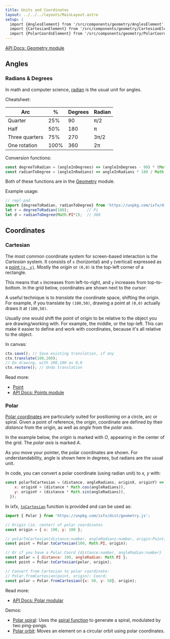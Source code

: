 ```yaml
---
title: Units and Coordinates
layout: ../../../layouts/MainLayout.astro
setup: |
  import {AnglesElement} from '/src/components/geometry/AnglesElement';
  import {CartesianElement} from '/src/components/geometry/CartesianElement';
  import {PolarCoordsElement} from '/src/components/geometry/PolarCoordsElement';
---
```


<script type="module" hoist>
import '/src/components/ReplPad';
</script>
<style>
radians-editor {
  --label-color: var(--theme-text-light);
  --axis-color: var(--theme-bg-hover);
}
</style>

[API Docs: Geometry module](https://clinth.github.io/ixfx/modules/Geometry.html)

## Angles

### Radians & Degrees

In math and computer science, [radian](https://en.wikipedia.org/wiki/Radian) is the usual unit for angles. 

Cheatsheet:

| Arc            | %    | Degrees | Radian |
| -------------- | ---- | ------- | ------ |
| Quarter        | 25%  | 90      | π/2    |
| Half           | 50%  | 180     | π      |
| Three quarters | 75%  | 270     | 3π/2   |
| One rotation   | 100% | 360     | 2π     |

<angles-element client:visible width="500" height="300"  />

Conversion functions:

```js
const degreeToRadian = (angleInDegrees) => (angleInDegrees - 90) * (Math.PI / 180.0);
const radianToDegree = (angleInRadians) => angleInRadians * 180 / Math.PI;
```

Both of these functions are in the [Geometry](https://clinth.github.io/ixfx/modules/Geometry.html) module.

Example usage:
```js
// repl-pad
import {degreeToRadian, radianToDegree} from 'https://unpkg.com/ixfx/dist/geometry.js'
let r = degreeToRadian(180);        // Pi
let d = radianToDegree(Math.PI*2);  // 360
```

## Coordinates

<a name="cartesian"></a>

### Cartesian

The most common coordinate system for screen-based interaction is the _Cartesian_ system. It consists of `x` (horizontal) and `y` (vertical) expressed as a [point `(x, y)`](./point). Mostly the _origin_ or `(0,0)` is the top-left corner of a rectangle. 

This means that `x` increases from left-to-right, and `y` increases from top-to-bottom. In the grid below, coordinates are shown next to the cursor:

<cartesian-element client:visible width="200" height="200"  />

A useful technique is to _translate_ the coordinate space, shifting the origin. For example, if you translate by `(100,50)`, drawing a point at `(0,0)` actually draws it at `(100,50)`. 

Usually one would shift the point of origin to be relative to the object you are drawing/working with. For example, the middle, or the top-left. This can make it easier to define and work with coordinates, because it's all relative to the object.

In canvas:

```js
ctx.save(); // Save existing translation, if any
ctx.translate(100,100);
// Do drawing, with 100,100 as 0,0
ctx.restore(); // Undo translation
```

Read more:
* [Point](./point)
* [API Docs: Points module](https://clinth.github.io/ixfx/modules/Geometry.Points.html)

<a name="polar"></a>

### Polar

[Polar coordinates](https://en.wikipedia.org/wiki/Polar_coordinate_system) are particularly suited for positioning on a circle, arc or spiral. Given a point of reference, the _origin_, coordinate are defined by their _distance_ from the origin, as well as _angle_ from the _polar axis_. 

In the example below, the _origin_ is marked with _O_, appearing in the center of the grid. The _polar axis_ is marked _A_.

As you move your pointer, the polar coordinates are shown. For understandability, angle is shown here in degrees, but radians are the usual unit.

<polar-coords-element client:visible width="400" height="400"  />

In code, you can convert a polar coordinate (using radian unit) to _x, y_ with:

```js
const polarToCartesian = (distance, angleRadians, originX, originY) => ({
    x: originX + (distance * Math.cos(angleRadians)),
    y: originY + (distance * Math.sin(angleRadians)),
  });
```

In ixfx, [`toCartesian`](https://clinth.github.io/ixfx/modules/Geometry.Polar.html#toCartesian) function is provided and can be used as:

```js
import { Polar } from 'https://unpkg.com/ixfx/dist/geometry.js';

// Origin (ie. center) of polar coordinates
const origin = { x: 100, y: 100 };

// polarToCartesian(distance:number, angleRadians:number, origin:Point): Point;
const point = Polar.toCartesian(100, Math.PI, origin);

// Or if you have a Polar.Coord {distance:number, angleRadian:number}
const polar = { distance: 100, angleRadian: Math.PI };
const point = Polar.toCartesian(polar, origin);

// Convert from Cartesian to polar coordinate:
// Polar.fromCartesian(point, origin): Coord;
const polar = Polar.fromCartesian({x: 50, y: 50}, origin);
```

Read more:
* [API Docs: Polar modular](https://clinth.github.io/ixfx/modules/Geometry.Polar.html)

Demos:
* [Polar spiral](https://clinth.github.io/ixfx-demos/geometry/polar-spiral/): Uses the [spiral function](https://clinth.github.io/ixfx/modules/Geometry.Polar.html) to generate a spiral, modulated by two ping-pongs.
* [Polar orbit](https://clinth.github.io/ixfx-demos/geometry/polar-orbit/): Moves an element on a circular orbit using polar coordinates.